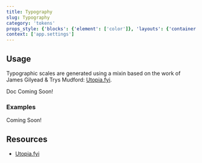 ```yaml
---
title: Typography
slug: Typography
category: 'tokens'
props_style: {'blocks': {'element': ['color']}, 'layouts': {'container': ['container', 'size']}}
context: ['app.settings']
---
```


## Usage

Typographic scales are generated using a mixin based on the work of James Gilyead & Trys Mudford: [Utopia.fyi](https://utopia.fyi/).

<p class="feedback:prose bg:default:000 variant:bare emoji:default">Doc Coming Soon!</p>

### Examples

<p class="feedback:prose bg:default:000 variant:bare emoji:default">Coming Soon!</p>

## Resources

- [Utopia.fyi](https://utopia.fyi/)
